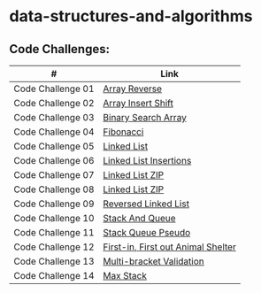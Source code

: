 # data-structures-and-algorithms

## Code Challenges:
| #                 | Link                                                               |
| ----------------- | ------------------------------------------------------------------ |
| Code Challenge 01 | [Array Reverse](./class-01/README.md)                   |
| Code Challenge 02 | [Array Insert Shift](./class-02/README.md)         |
| Code Challenge 03 | [Binary Search Array](./class-03/README.md)         |
| Code Challenge 04 | [Fibonacci](./class-04/README.md)         |
| Code Challenge 05 | [Linked List](./class-05/README.md)         |
| Code Challenge 06 | [Linked List Insertions](./class-06/README.md)         |
| Code Challenge 07 | [Linked List ZIP](./class-07/README.md)         |
| Code Challenge 08 | [Linked List ZIP](./linked-list-zip/README.md)         |
| Code Challenge 09 | [Reversed Linked List ](./class-09/README.md)         |
| Code Challenge 10 | [Stack And Queue ](./class-10/README.md)         |
| Code Challenge 11 | [Stack Queue Pseudo ](./class-11/README.md)         |
| Code Challenge 12 | [First-in, First out Animal Shelter ](./class-12/README.md)         |
| Code Challenge 13 | [Multi-bracket Validation ](./class-13/README.md)         |
| Code Challenge 14 | [Max Stack ](./class-14/README.md)         |